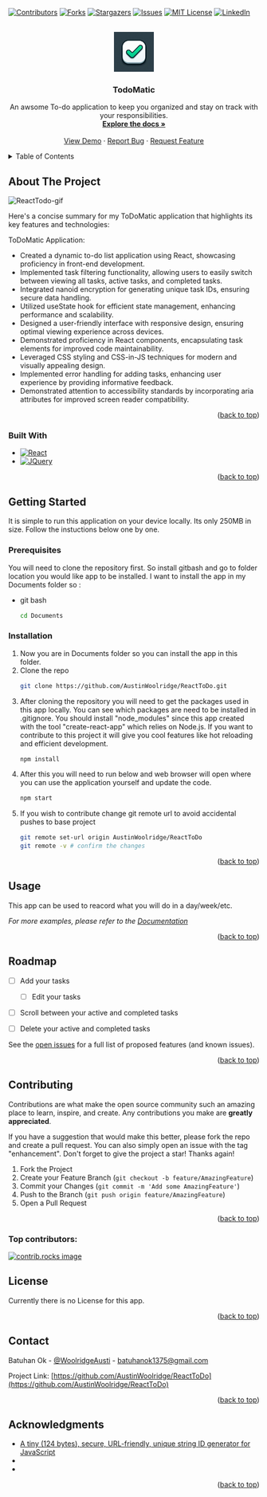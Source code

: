 <a id="readme-top"></a>

<!-- PROJECT SHIELDS -->

[![Contributors][contributors-shield]][contributors-url]
[![Forks][forks-shield]][forks-url]
[![Stargazers][stars-shield]][stars-url]
[![Issues][issues-shield]][issues-url]
[![MIT License][license-shield]][license-url]
[![LinkedIn][linkedin-shield]][linkedin-url]



<!-- PROJECT LOGO -->
<br />
<div align="center">
  <a href="https://github.com/AustinWoolridge/ReactToDo">
    <img src="/public/ReactTodo-icon.jpeg" alt="Logo" width="80" height="80">
  </a>

<h3 align="center">TodoMatic</h3>

  <p align="center">
    An awsome To-do application to keep you organized and stay on track with your responsibilities.
    <br />
    <a href="https://github.com/AustinWoolridge/ReactToDo"><strong>Explore the docs »</strong></a>
    <br />
    <br />
    <a href="https://github.com/AustinWoolridge/ReactToDo">View Demo</a>
    ·
    <a href="https://github.com/AustinWoolridge/ReactToDo/issues/new?labels=bug&template=bug-report---.md">Report Bug</a>
    ·
    <a href="https://github.com/AustinWoolridge/ReactToDo/issues/new?labels=enhancement&template=feature-request---.md">Request Feature</a>
  </p>
</div>



<!-- TABLE OF CONTENTS -->
<details>
  <summary>Table of Contents</summary>
  <ol>
    <li>
      <a href="#about-the-project">About The Project</a>
      <ul>
        <li><a href="#built-with">Built With</a></li>
      </ul>
    </li>
    <li>
      <a href="#getting-started">Getting Started</a>
      <ul>
        <li><a href="#prerequisites">Prerequisites</a></li>
        <li><a href="#installation">Installation</a></li>
      </ul>
    </li>
    <li><a href="#usage">Usage</a></li>
    <li><a href="#roadmap">Roadmap</a></li>
    <li><a href="#contributing">Contributing</a></li>
    <li><a href="#license">License</a></li>
    <li><a href="#contact">Contact</a></li>
    <li><a href="#acknowledgments">Acknowledgments</a></li>
  </ol>
</details>



<!-- ABOUT THE PROJECT -->
## About The Project

<img src="/public/ReactTodo-gif.gif" alt="ReactTodo-gif">

Here's a concise summary for my ToDoMatic application that highlights its key features and technologies:

ToDoMatic Application:

- Created a dynamic to-do list application using React, showcasing proficiency in front-end development.
- Implemented task filtering functionality, allowing users to easily switch between viewing all tasks, active tasks, and completed tasks.
- Integrated nanoid encryption for generating unique task IDs, ensuring secure data handling.
- Utilized useState hook for efficient state management, enhancing performance and scalability.
- Designed a user-friendly interface with responsive design, ensuring optimal viewing experience across devices.
- Demonstrated proficiency in React components, encapsulating task elements for improved code maintainability.
- Leveraged CSS styling and CSS-in-JS techniques for modern and visually appealing design.
- Implemented error handling for adding tasks, enhancing user experience by providing informative feedback.
- Demonstrated attention to accessibility standards by incorporating aria attributes for improved screen reader compatibility.

<p align="right">(<a href="#readme-top">back to top</a>)</p>



### Built With

* [![React][React.js]][React-url]
* [![JQuery][JQuery.com]][JQuery-url]

<p align="right">(<a href="#readme-top">back to top</a>)</p>



<!-- GETTING STARTED -->
## Getting Started

It is simple to run this application on your device locally. Its only 250MB in size. Follow the instuctions below one by one.

### Prerequisites

You will need to clone the repository first. So install gitbash and go to folder location you would like app to be installed. I want to install the app in my Documents folder so :
* git bash
  ```sh
  cd Documents
  ```

### Installation

1. Now you are in Documents folder so you can install the app in this folder.
2. Clone the repo
   ```sh
   git clone https://github.com/AustinWoolridge/ReactToDo.git
   ```
3. After cloning the repository you will need to get the packages used in this app locally. You can see which packages are need to be installed in .gitignore. You should install "node_modules" since this app created with the tool "create-react-app" which relies on Node.js. If you want to contribute to this project it will give you cool features like hot reloading and efficient development.
   ```sh
   npm install
   ```
4. After this you will need to run below and web browser will open where you can use the application yourself and update the code.
    ```sh
   npm start
   ```
5. If you wish to contribute change git remote url to avoid accidental pushes to base project
   ```sh
   git remote set-url origin AustinWoolridge/ReactToDo
   git remote -v # confirm the changes
   ```

<p align="right">(<a href="#readme-top">back to top</a>)</p>



<!-- USAGE EXAMPLES -->
## Usage

This app can be used to reacord what you will do in a day/week/etc.

_For more examples, please refer to the [Documentation](https://example.com)_

<p align="right">(<a href="#readme-top">back to top</a>)</p>



<!-- ROADMAP -->
## Roadmap

- [ ] Add your tasks
    - [ ] Edit your tasks
- [ ] Scroll between your active and completed tasks
- [ ] Delete your active and completed tasks


See the [open issues](https://github.com/AustinWoolridge/ReactToDo/issues) for a full list of proposed features (and known issues).

<p align="right">(<a href="#readme-top">back to top</a>)</p>



<!-- CONTRIBUTING -->
## Contributing

Contributions are what make the open source community such an amazing place to learn, inspire, and create. Any contributions you make are **greatly appreciated**.

If you have a suggestion that would make this better, please fork the repo and create a pull request. You can also simply open an issue with the tag "enhancement".
Don't forget to give the project a star! Thanks again!

1. Fork the Project
2. Create your Feature Branch (`git checkout -b feature/AmazingFeature`)
3. Commit your Changes (`git commit -m 'Add some AmazingFeature'`)
4. Push to the Branch (`git push origin feature/AmazingFeature`)
5. Open a Pull Request

<p align="right">(<a href="#readme-top">back to top</a>)</p>

### Top contributors:

<a href="https://github.com/AustinWoolridge/ReactToDo/graphs/contributors">
  <img src="https://contrib.rocks/image?repo=AustinWoolridge/ReactToDo" alt="contrib.rocks image" />
</a>



<!-- LICENSE -->
## License

Currently there is no License for this app.

<p align="right">(<a href="#readme-top">back to top</a>)</p>



<!-- CONTACT -->
## Contact

Batuhan Ok - [@WoolridgeAusti](https://twitter.com/WoolridgeAusti) - batuhanok1375@gmail.com

Project Link: [https://github.com/AustinWoolridge/ReactToDo](https://github.com/AustinWoolridge/ReactToDo)

<p align="right">(<a href="#readme-top">back to top</a>)</p>



<!-- ACKNOWLEDGMENTS -->
## Acknowledgments

* [A tiny (124 bytes), secure, URL-friendly, unique string ID generator for JavaScript](https://github.com/ai/nanoid)
* []()
* []()

<p align="right">(<a href="#readme-top">back to top</a>)</p>



<!-- MARKDOWN LINKS & IMAGES -->
<!-- https://www.markdownguide.org/basic-syntax/#reference-style-links -->
[contributors-shield]: https://img.shields.io/github/contributors/AustinWoolridge/ReactToDo.svg?style=for-the-badge
[contributors-url]: https://github.com/AustinWoolridge/ReactToDo/graphs/contributors
[forks-shield]: https://img.shields.io/github/forks/AustinWoolridge/ReactToDo.svg?style=for-the-badge
[forks-url]: https://github.com/AustinWoolridge/ReactToDo/network/members
[stars-shield]: https://img.shields.io/github/stars/AustinWoolridge/ReactToDo.svg?style=for-the-badge
[stars-url]: https://github.com/AustinWoolridge/ReactToDo/stargazers
[issues-shield]: https://img.shields.io/github/issues/AustinWoolridge/ReactToDo.svg?style=for-the-badge
[issues-url]: https://github.com/AustinWoolridge/ReactToDo/issues
[license-shield]: https://img.shields.io/github/license/AustinWoolridge/ReactToDo.svg?style=for-the-badge
[license-url]: https://github.com/AustinWoolridge/ReactToDo/blob/master/LICENSE.txt
[linkedin-shield]: https://img.shields.io/badge/-LinkedIn-black.svg?style=for-the-badge&logo=linkedin&colorB=555
[linkedin-url]: https://linkedin.com/in/batuhan-ok-095654228
[product-screenshot]: images/screenshot.png
[Next.js]: https://img.shields.io/badge/next.js-000000?style=for-the-badge&logo=nextdotjs&logoColor=white
[Next-url]: https://nextjs.org/
[React.js]: https://img.shields.io/badge/React-20232A?style=for-the-badge&logo=react&logoColor=61DAFB
[React-url]: https://reactjs.org/
[Vue.js]: https://img.shields.io/badge/Vue.js-35495E?style=for-the-badge&logo=vuedotjs&logoColor=4FC08D
[Vue-url]: https://vuejs.org/
[Angular.io]: https://img.shields.io/badge/Angular-DD0031?style=for-the-badge&logo=angular&logoColor=white
[Angular-url]: https://angular.io/
[Svelte.dev]: https://img.shields.io/badge/Svelte-4A4A55?style=for-the-badge&logo=svelte&logoColor=FF3E00
[Svelte-url]: https://svelte.dev/
[Laravel.com]: https://img.shields.io/badge/Laravel-FF2D20?style=for-the-badge&logo=laravel&logoColor=white
[Laravel-url]: https://laravel.com
[Bootstrap.com]: https://img.shields.io/badge/Bootstrap-563D7C?style=for-the-badge&logo=bootstrap&logoColor=white
[Bootstrap-url]: https://getbootstrap.com
[JQuery.com]: https://img.shields.io/badge/jQuery-0769AD?style=for-the-badge&logo=jquery&logoColor=white
[JQuery-url]: https://jquery.com 
